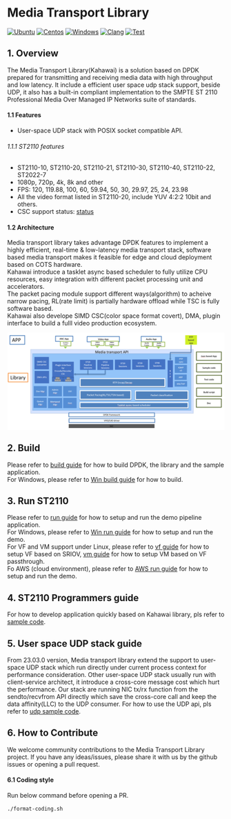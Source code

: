 # Media Transport Library

[![Ubuntu](https://github.com/OpenVisualCloud/Media-Transport-Library/actions/workflows/ubuntu_build.yml/badge.svg)](https://github.com/OpenVisualCloud/Media-Transport-Library/actions/workflows/ubuntu_build.yml)
[![Centos](https://github.com/OpenVisualCloud/Media-Transport-Library/actions/workflows/centos_build.yaml/badge.svg)](https://github.com/OpenVisualCloud/Media-Transport-Library/actions/workflows/centos_build.yaml)
[![Windows](https://github.com/OpenVisualCloud/Media-Transport-Library/actions/workflows/windows.yml/badge.svg)](https://github.com/OpenVisualCloud/Media-Transport-Library/actions/workflows/windows.yml)
[![Clang](https://github.com/OpenVisualCloud/Media-Transport-Library/actions/workflows/clang_build.yml/badge.svg)](https://github.com/OpenVisualCloud/Media-Transport-Library/actions/workflows/clang_build.yml)
[![Test](https://github.com/OpenVisualCloud/Media-Transport-Library/actions/workflows/ubuntu_build_with_gtest.yml/badge.svg)](https://github.com/OpenVisualCloud/Media-Transport-Library/actions/workflows/ubuntu_build_with_gtest.yml)

## 1. Overview

The Media Transport Library(Kahawai) is a solution based on DPDK prepared for transmitting and receiving media data with high throughput and low latency. It include a efficient user space udp stack support, beside UDP, it also has a built-in compliant implementation to the SMPTE ST 2110 Professional Media Over Managed IP Networks suite of standards.

#### 1.1 Features

* User-space UDP stack with POSIX socket compatible API.

###### 1.1.1 ST2110 features

* ST2110-10, ST2110-20, ST2110-21, ST2110-30, ST2110-40, ST2110-22, ST2022-7
* 1080p, 720p, 4k, 8k and other
* FPS: 120, 119.88, 100, 60, 59.94, 50, 30, 29.97, 25, 24, 23.98
* All the video format listed in ST2110-20, include YUV 4:2:2 10bit and others.
* CSC support status: [status](doc/convert.md)

#### 1.2 Architecture

Media transport library takes advantage DPDK features to implement a highly efficient, real-time & low-latency media transport stack, software based media transport makes it feasible for edge and cloud deployment based on COTS hardware.<br>
Kahawai introduce a tasklet async based scheduler to fully utilize CPU resources, easy integration with different packet processing unit and accelerators.<br>
The packet pacing module support different ways(algorithm) to acheive narrow pacing, RL(rate limit) is partially hardware offload while TSC is fully software based.<br>
Kahawai also develope SIMD CSC(color space format covert), DMA, plugin interface to build a fulll video production ecosystem.
<div align="center">
<img src="doc/png/arch.png" align="center" alt="overall architecture">
</div>

## 2. Build

Please refer to [build guide](doc/build.md) for how to build DPDK, the library and the sample application.<br>
For Windows, please refer to [Win build guide](doc/build_WIN.md) for how to build.

## 3. Run ST2110

Please refer to [run guide](doc/run.md) for how to setup and run the demo pipeline application.<br>
For Windows, please refer to [Win run guide](doc/run_WIN.md) for how to setup and run the demo.<br>
For VF and VM support under Linux, please refer to [vf guide](doc/vf.md) for how to setup VF based on SRIOV, [vm guide](doc/vm.md) for how to setup VM based on VF passthrough.<br>
Fo AWS (cloud environment), please refer to [AWS run guide](doc/aws.md) for how to setup and run the demo.

## 4. ST2110 Programmers guide

For how to develop application quickly based on Kahawai library, pls refer to [sample code](app/sample).

## 5. User space UDP stack guide

From 23.03.0 version, Media transport library extend the support to user-space UDP stack which run directly under current process context for performance consideration. Other user-space UDP stack usually run with client-service architect, it introduce a cross-core message cost which hurt the performance. Our stack are running NIC tx/rx function from the sendto/recvfrom API directly which save the cross-core call and keep the data affinity(LLC) to the UDP consumer. For how to use the UDP api, pls refer to [udp sample code](app/udp).

## 6. How to Contribute

We welcome community contributions to the Media Transport Library project. If you have any ideas/issues, please share it with us by the github issues or opening a pull request.

#### 6.1 Coding style

Run below command before opening a PR.

```bash
./format-coding.sh
```
